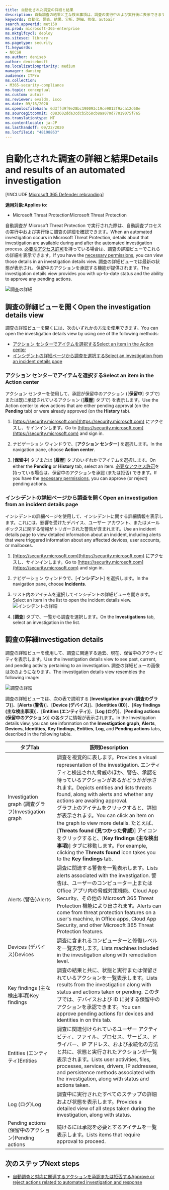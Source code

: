 ```yaml
---
title: 自動化された調査の詳細と結果
description: 自動調査の結果と主な検出事項は、調査の実行中および実行後に表示できます。
keywords: 自動化、調査、結果、分析、詳細、修復、autoair
search.appverid: met150
ms.prod: microsoft-365-enterprise
ms.mktglfcycl: deploy
ms.sitesec: library
ms.pagetype: security
f1.keywords:
- NOCSH
ms.author: deniseb
author: denisebmsft
ms.localizationpriority: medium
manager: dansimp
audience: ITPro
ms.collection:
- M365-security-compliance
ms.topic: conceptual
ms.custom: autoir
ms.reviewer: evaldm, isco
ms.date: 09/16/2020
ms.openlocfilehash: 6d3ffd9f9e28bc190093c19ce9013f9aca12d60e
ms.sourcegitcommit: c083602dda3cdcb5b58cb8aa070d77019075f765
ms.translationtype: MT
ms.contentlocale: ja-JP
ms.lasthandoff: 09/22/2020
ms.locfileid: "48198863"
---
```

# <a name="details-and-results-of-an-automated-investigation"></a><span data-ttu-id="8f51f-104">自動化された調査の詳細と結果</span><span class="sxs-lookup"><span data-stu-id="8f51f-104">Details and results of an automated investigation</span></span>

[!INCLUDE [Microsoft 365 Defender rebranding](../includes/microsoft-defender.md)]


<span data-ttu-id="8f51f-105">**適用対象:**</span><span class="sxs-lookup"><span data-stu-id="8f51f-105">**Applies to:**</span></span>
- <span data-ttu-id="8f51f-106">Microsoft Threat Protection</span><span class="sxs-lookup"><span data-stu-id="8f51f-106">Microsoft Threat Protection</span></span>

<span data-ttu-id="8f51f-107">自動調査が Microsoft Threat Protection で実行された際は、自動調査プロセスの実行中および実行後に調査の詳細を確認できます。</span><span class="sxs-lookup"><span data-stu-id="8f51f-107">When an automated investigation occurs in Microsoft Threat Protection, details about that investigation are available during and after the automated investigation process.</span></span> <span data-ttu-id="8f51f-108">[必要なアクセス許可](mtp-action-center.md#required-permissions-for-action-center-tasks)を持っている場合は、調査の詳細ビューでこれらの詳細を表示できます。</span><span class="sxs-lookup"><span data-stu-id="8f51f-108">If you have the [necessary permissions](mtp-action-center.md#required-permissions-for-action-center-tasks), you can view those details in an investigation details view.</span></span> <span data-ttu-id="8f51f-109">調査の詳細ビューでは最新の状態が表示され、保留中のアクションを承認する機能が提供されます。</span><span class="sxs-lookup"><span data-stu-id="8f51f-109">The investigation details view provides you with up-to-date status and the ability to approve any pending actions.</span></span> 

![調査の詳細](../../media/mtp-air-investdetails.png)

## <a name="open-the-investigation-details-view"></a><span data-ttu-id="8f51f-111">調査の詳細ビューを開く</span><span class="sxs-lookup"><span data-stu-id="8f51f-111">Open the investigation details view</span></span>

<span data-ttu-id="8f51f-112">調査の詳細ビューを開くには、次のいずれかの方法を使用できます。</span><span class="sxs-lookup"><span data-stu-id="8f51f-112">You can open the investigation details view by using one of the following methods:</span></span>
- [<span data-ttu-id="8f51f-113">アクション センターでアイテムを選択する</span><span class="sxs-lookup"><span data-stu-id="8f51f-113">Select an item in the Action center</span></span>](#select-an-item-in-the-action-center)
- [<span data-ttu-id="8f51f-114">インシデントの詳細ページから調査を選択する</span><span class="sxs-lookup"><span data-stu-id="8f51f-114">Select an investigation from an incident details page</span></span>](#open-an-investigation-from-an-incident-details-page)

### <a name="select-an-item-in-the-action-center"></a><span data-ttu-id="8f51f-115">アクション センターでアイテムを選択する</span><span class="sxs-lookup"><span data-stu-id="8f51f-115">Select an item in the Action center</span></span>

<span data-ttu-id="8f51f-116">アクション センターを使用して、承認が保留中のアクション ([**保留中**] タブで) または既に承認されているアクション ([**履歴**] タブで) を表示します。</span><span class="sxs-lookup"><span data-stu-id="8f51f-116">Use the Action center to view actions that are either pending approval (on the **Pending** tab) or were already approved (on the **History** tab).</span></span> 

1. <span data-ttu-id="8f51f-117">[https://security.microsoft.com](https://security.microsoft.com) にアクセスし、サインインします。</span><span class="sxs-lookup"><span data-stu-id="8f51f-117">Go to [https://security.microsoft.com](https://security.microsoft.com) and sign in.</span></span> 

2. <span data-ttu-id="8f51f-118">ナビゲーション ウィンドウで、[**アクション センター**] を選択します。</span><span class="sxs-lookup"><span data-stu-id="8f51f-118">In the navigation pane, choose **Action center**.</span></span> 

3. <span data-ttu-id="8f51f-119">[**保留中**] タブまたは [**履歴**] タブのいずれかでアイテムを選択します。</span><span class="sxs-lookup"><span data-stu-id="8f51f-119">On either the **Pending** or **History** tab, select an item.</span></span> <span data-ttu-id="8f51f-120">[必要なアクセス許可](mtp-action-center.md#required-permissions-for-action-center-tasks)を持っている場合は、保留中のアクションを承認 (または拒否) できます。</span><span class="sxs-lookup"><span data-stu-id="8f51f-120">If you have the [necessary permissions](mtp-action-center.md#required-permissions-for-action-center-tasks), you can approve (or reject) pending actions.</span></span>

### <a name="open-an-investigation-from-an-incident-details-page"></a><span data-ttu-id="8f51f-121">インシデントの詳細ページから調査を開く</span><span class="sxs-lookup"><span data-stu-id="8f51f-121">Open an investigation from an incident details page</span></span>

<span data-ttu-id="8f51f-122">インシデントの詳細ページを使用して、インシデントに関する詳細情報を表示します。これには、影響を受けたデバイス、ユーザー アカウント、またはメールボックスに関する情報がトリガーされた警告が含まれます。</span><span class="sxs-lookup"><span data-stu-id="8f51f-122">Use an incident details page to view detailed information about an incident, including alerts that were triggered information about any affected devices, user accounts, or mailboxes.</span></span>

1. <span data-ttu-id="8f51f-123">[https://security.microsoft.com](https://security.microsoft.com) にアクセスし、サインインします。</span><span class="sxs-lookup"><span data-stu-id="8f51f-123">Go to [https://security.microsoft.com](https://security.microsoft.com) and sign in.</span></span> 

2. <span data-ttu-id="8f51f-124">ナビゲーション ウィンドウで、[**インシデント**] を選択します。</span><span class="sxs-lookup"><span data-stu-id="8f51f-124">In the navigation pane, choose **Incidents**.</span></span> 

3. <span data-ttu-id="8f51f-125">リスト内のアイテムを選択してインシデントの詳細ビューを開きます。</span><span class="sxs-lookup"><span data-stu-id="8f51f-125">Select an item in the list to open the incident details view.</span></span><br/>![インシデントの詳細](../../media/mtp-incidentdetails-tabs.png)

4. <span data-ttu-id="8f51f-127">[**調査**] タブで、一覧から調査を選択します。</span><span class="sxs-lookup"><span data-stu-id="8f51f-127">On the **Investigations** tab, select an investigation in the list.</span></span>

## <a name="investigation-details"></a><span data-ttu-id="8f51f-128">調査の詳細</span><span class="sxs-lookup"><span data-stu-id="8f51f-128">Investigation details</span></span>

<span data-ttu-id="8f51f-129">調査の詳細ビューを使用して、調査に関連する過去、現在、保留中のアクティビティを表示します。</span><span class="sxs-lookup"><span data-stu-id="8f51f-129">Use the investigation details view to see past, current, and pending activity pertaining to an investigation.</span></span> <span data-ttu-id="8f51f-130">調査の詳細ビューの画像は次のようになります。</span><span class="sxs-lookup"><span data-stu-id="8f51f-130">The investigation details view resembles the following image:</span></span>

![調査の詳細](../../media/mtp-air-investdetails.png)

<span data-ttu-id="8f51f-132">調査の詳細ビューでは、次の表で説明する [**Investigation graph (調査のグラフ)**]、[**Alerts (警告)**]、[**Device (デバイス)**]、[**Identities (ID)**]、[**Key findings (主な検出事項)**]、[**Entities (エンティティ)**]、[**Log (ログ)**]、[**Pending actions (保留中のアクション)**] の各タブに情報が表示されます。</span><span class="sxs-lookup"><span data-stu-id="8f51f-132">In the Investigation details view, you can see information on the **Investigation graph**, **Alerts**, **Devices**, **Identities**, **Key findings**, **Entities**, **Log**, and **Pending actions** tabs, described in the following table.</span></span>

|<span data-ttu-id="8f51f-133">タブ</span><span class="sxs-lookup"><span data-stu-id="8f51f-133">Tab</span></span>    |<span data-ttu-id="8f51f-134">説明</span><span class="sxs-lookup"><span data-stu-id="8f51f-134">Description</span></span> |
|--------|--------|
|<span data-ttu-id="8f51f-135">Investigation graph (調査グラフ)</span><span class="sxs-lookup"><span data-stu-id="8f51f-135">Investigation graph</span></span>    |<span data-ttu-id="8f51f-136">調査を視覚的に表します。</span><span class="sxs-lookup"><span data-stu-id="8f51f-136">Provides a visual representation of the investigation.</span></span> <span data-ttu-id="8f51f-137">エンティティと検出された脅威のほか、警告、承認を待っているアクションがあるかどうかが示されます。</span><span class="sxs-lookup"><span data-stu-id="8f51f-137">Depicts entities and lists threats found, along with alerts and whether any actions are awaiting approval.</span></span><br/><span data-ttu-id="8f51f-138">グラフ上のアイテムをクリックすると、詳細が表示されます。</span><span class="sxs-lookup"><span data-stu-id="8f51f-138">You can click an item on the graph to view more details.</span></span> <span data-ttu-id="8f51f-139">たとえば、[**Threats found (見つかった脅威)**] アイコンをクリックすると、[**Key findings (主な検出事項)**] タブに移動します。</span><span class="sxs-lookup"><span data-stu-id="8f51f-139">For example, clicking the **Threats found** icon takes you to the **Key findings** tab.</span></span> |
|<span data-ttu-id="8f51f-140">Alerts (警告)</span><span class="sxs-lookup"><span data-stu-id="8f51f-140">Alerts</span></span> |<span data-ttu-id="8f51f-141">調査に関連する警告を一覧表示します。</span><span class="sxs-lookup"><span data-stu-id="8f51f-141">Lists alerts associated with the investigation.</span></span> <span data-ttu-id="8f51f-142">警告は、ユーザーのコンピューター上または Office アプリ内の脅威対策機能、Cloud App Security、その他の Microsoft 365 Threat Protection 機能により出されます。</span><span class="sxs-lookup"><span data-stu-id="8f51f-142">Alerts can come from threat protection features on a user's machine, in Office apps, Cloud App Security, and other Microsoft 365 Threat Protection features.</span></span>|
|<span data-ttu-id="8f51f-143">Devices (デバイス)</span><span class="sxs-lookup"><span data-stu-id="8f51f-143">Devices</span></span>|<span data-ttu-id="8f51f-144">調査に含まれるコンピューターと修復レベルを一覧表示します。</span><span class="sxs-lookup"><span data-stu-id="8f51f-144">Lists machines included in the investigation along with remediation level.</span></span>|
|<span data-ttu-id="8f51f-145">Key findings (主な検出事項)</span><span class="sxs-lookup"><span data-stu-id="8f51f-145">Key findings</span></span>   |<span data-ttu-id="8f51f-146">調査の結果と共に、状態と実行または保留されているアクションを一覧表示します。</span><span class="sxs-lookup"><span data-stu-id="8f51f-146">Lists results from the investigation along with status and actions taken or pending.</span></span> <span data-ttu-id="8f51f-147">このタブでは、デバイスおよび ID に対する保留中のアクションを承認できます。</span><span class="sxs-lookup"><span data-stu-id="8f51f-147">You can approve pending actions for devices and identities in on this tab.</span></span>|
|<span data-ttu-id="8f51f-148">Entities (エンティティ)</span><span class="sxs-lookup"><span data-stu-id="8f51f-148">Entities</span></span>   |<span data-ttu-id="8f51f-149">調査に関連付けられているユーザー アクティビティ、ファイル、プロセス、サービス、ドライバー、IP アドレス、および永続化の方法と共に、状態と実行されたアクションが一覧表示されます。</span><span class="sxs-lookup"><span data-stu-id="8f51f-149">Lists user activities, files, processes, services, drivers, IP addresses, and persistence methods associated with the investigation, along with status and actions taken.</span></span>|
|<span data-ttu-id="8f51f-150">Log (ログ)</span><span class="sxs-lookup"><span data-stu-id="8f51f-150">Log</span></span>    |<span data-ttu-id="8f51f-151">調査中に実行されたすべてのステップの詳細および状態を表示します。</span><span class="sxs-lookup"><span data-stu-id="8f51f-151">Provides a detailed view of all steps taken during the investigation, along with status.</span></span>|
|<span data-ttu-id="8f51f-152">Pending actions (保留中のアクション)</span><span class="sxs-lookup"><span data-stu-id="8f51f-152">Pending actions</span></span>    |<span data-ttu-id="8f51f-153">続けるには承認を必要とするアイテムを一覧表示します。</span><span class="sxs-lookup"><span data-stu-id="8f51f-153">Lists items that require approval to proceed.</span></span>|

## <a name="next-steps"></a><span data-ttu-id="8f51f-154">次のステップ</span><span class="sxs-lookup"><span data-stu-id="8f51f-154">Next steps</span></span>

- [<span data-ttu-id="8f51f-155">自動調査と対応に関連するアクションを承認または拒否する</span><span class="sxs-lookup"><span data-stu-id="8f51f-155">Approve or reject actions related to automated investigation and response</span></span>](mtp-autoir-actions.md)

